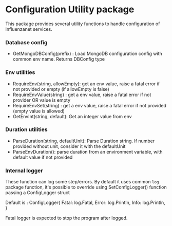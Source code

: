 # Configuration Utility package

This package provides several utility functions to handle configuration of Influenzanet services.

### Database config

- GetMongoDBConfig(prefix) : Load MongoDB configuration config with common env name. Returns DBConfig type

### Env utilities

- RequireEnv(string, allowEmpty): get an env value, raise a fatal error if not provided or empty (if allowEmpty is false)
- RequireEnvValue(string) : get a env value, raise a fatal error if not provider OR value is empty
- RequireEnvSet(string) : get a env value, raise a fatal error if not provided (empty value is allowed)
- GetEnvInt(string, default): Get an integer value from env

### Duration utilities

- ParseDuration(string, defaultUnit): Parse Duration string. If number provided without unit, consider it with the defaultUnit
- ParseEnvDuration(): parse duration from an environment variable, with default value if not provided

### Internal logger

These function can log some step/errors. By default it uses common `log` package function, it's possible to override using SetConfigLogger() function passing a 
ConfigLogger struct

Default is :
ConfigLogger{
	Fatal: log.Fatal,
	Error: log.Println,
	Info:  log.Println,
}

Fatal logger is expected to stop the program after logged.